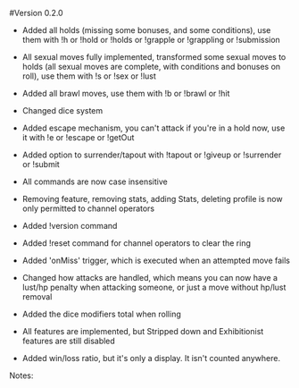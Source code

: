 #Version 0.2.0

- Added all holds (missing some bonuses, and some conditions), use them with !h or !hold or !holds or !grapple or !grappling or !submission
- All sexual moves fully implemented, transformed some sexual moves to holds (all sexual moves are complete, with conditions and bonuses on roll), use them with !s or !sex or !lust
- Added all brawl moves, use them with !b or !brawl or !hit
- Changed dice system
- Added escape mechanism, you can't attack if you're in a hold now, use it with !e or !escape or !getOut
- Added option to surrender/tapout with !tapout or !giveup or !surrender or !submit
- All commands are now case insensitive


- Removing feature, removing stats, adding Stats, deleting profile is now only permitted to channel operators
- Added !version command
- Added !reset command for channel operators to clear the ring
- Added 'onMiss' trigger, which is executed when an attempted move fails
- Changed how attacks are handled, which means you can now have a lust/hp penalty when attacking someone, or just a move without hp/lust removal
- Added the dice modifiers total when rolling
- All features are implemented, but Stripped down and Exhibitionist features are still disabled

- Added win/loss ratio, but it's only a display. It isn't counted anywhere.


Notes:





